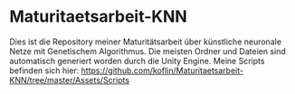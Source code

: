 # Maturitaetsarbeit-KNN
Dies ist die Repository meiner Maturitätsarbeit über künstliche neuronale Netze mit Genetischem Algorithmus.
Die meisten Ordner und Dateien sind automatisch generiert worden durch die Unity Engine. Meine Scripts befinden sich hier: https://github.com/koflin/Maturitaetsarbeit-KNN/tree/master/Assets/Scripts
